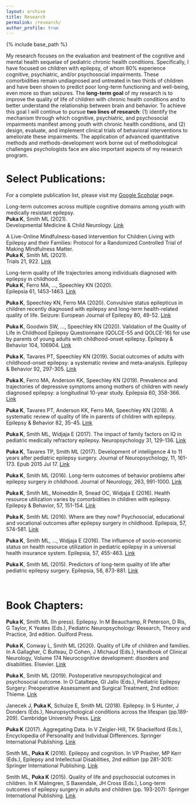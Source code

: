 ```yaml
---
layout: archive
title: Research
permalink: /research/
author_profile: true
---
```


{% include base_path %}

My research focuses on the evaluation and treatment of the cognitive and mental health sequelae of pediatric chronic health conditions. Specifically, I have focused on children with epilepsy, of whom 80% experience cognitive, psychiatric, and/or psychosocial impairments. These comorbidities remain undiagnosed and untreated in two thirds of children and have been shown to predict poor long-term functioning and well-being, even more so than seizures. The **long-term goal** of my research is to improve the quality of life of children with chronic health conditions and to better understand the relationship between brain and behavior. To achieve this goal I will continue to pursue **two lines of research**: (1) identify the mechanism through which cognitive, psychiatric, and psychosocial impairments manifest among youth with chronic health conditions, and (2) design, evaluate, and implement clinical trials of behavioral interventions to ameliorate these impairments. The application of advanced quantitative methods and methods-development work borne out of methodological challenges psychologists face are also important aspects of my research program.




# Select Publications:	

For a complete publication list, please visit my [Google Scoholar](https://scholar.google.ca/citations?user=ulN-H0UAAAAJ&hl=en) page.


Long-term outcomes across multiple cognitive domains among youth with medically resistant epilepsy. <br>
**Puka K**, Smith ML (2021). <br>
Developmental Medicine & Child Neurology. [Link](https://doi.org/10.1111/dmcn.14815)


A Live-Online Mindfulness-based Intervention for Children Living with Epilepsy and their Families: Protocol for a Randomized Controlled Trial of Making Mindfulness Matter. <br>
**Puka K**, Smith ML (2021). <br>
Trials 21, 922. [Link](https://doi.org/10.1186/s13063-020-04792-3)


Long-term quality of life trajectories among individuals diagnosed with epilepsy in childhood.<br>
**Puka K**, Ferro MA, ..., Speechley KN (2020). <br>
Epilepsia 61, 1453-1463. [Link](https://doi.org/10.1111/epi.16579)


**Puka K**, Speechley KN, Ferro MA (2020). Convulsive status epilepticus in children recently diagnosed with epilepsy and long-term health-related quality of life. Seizure: European Journal of Epilepsy 80, 49-52. [Link](https://doi.org/10.1016/j.seizure.2020.05.025)


**Puka K**, Goodwin SW, ..., Speechley KN (2020). Validation of the Quality of Life in Childhood Epilepsy Questionnaire (QOLCE-55 and QOLCE-16) for use by parents of young adults with childhood-onset epilepsy. Epilepsy & Behavior 104, 106904. [Link](https://doi.org/10.1016/j.yebeh.2020.106904)


**Puka K**, Tavares PT, Speechley KN (2019). Social outcomes of adults with childhood-onset epilepsy: a systematic review and meta-analysis. Epilepsy & Behavior 92, 297-305. [Link](http://doi.org/10.1016/j.yebeh.2019.01.012) 


**Puka K**, Ferro MA, Anderson KK, Speechley KN (2019). Prevalence and trajectories of depressive symptoms among mothers of children with newly diagnosed epilepsy: a longitudinal 10-year study. Epilepsia 60, 358-366. [Link](https://doi.org/10.1111/epi.14638)


**Puka K**, Tavares PT, Anderson KK, Ferro MA, Speechley KN (2018). A systematic review of quality of life in parents of children with epilepsy. Epilepsy & Behavior 82, 35-45. [Link](https://doi.org/10.1016/j.yebeh.2018.03.008) 


**Puka K**, Smith ML, Widjaja E (2017). The impact of family factors on IQ in pediatric medically refractory epilepsy. Neuropsychology 31, 129-136. [Link](https://doi.org/10.1037/neu0000308)


**Puka K**, Tavares TP, Smith ML (2017). Development of intelligence 4 to 11 years after pediatric epilepsy surgery. Journal of Neuropsychology, 11, 161-173. Epub 2015 Jul 17. [Link](https://doi.org/10.1111/jnp.12081)


**Puka K**, Smith ML (2016). Long-term outcomes of behavior problems after epilepsy surgery in childhood. Journal of Neurology, 263, 991-1000. [Link](https://doi.org/10.1007/s00415-016-8089-0)


**Puka K**, Smith ML, Moineddin R, Snead OC, Widjaja E (2016). Health resource utilization varies by comorbidities in children with epilepsy. Epilepsy & Behavior, 57, 151-154. [Link](https://doi.org/10.1016/j.yebeh.2016.02.011) 


**Puka K**, Smith ML (2016). Where are they now? Psychosocial, educational and vocational outcomes after epilepsy surgery in childhood. Epilepsia, 57, 574-581. [Link](https://doi.org/10.1111/epi.13327)


**Puka K**, Smith ML, ..., Widjaja E (2016). The influence of socio-economic status on health resource utilization in pediatric epilepsy in a universal health insurance system. Epilepsia, 57, 455-463. [Link](https://doi.org/10.1111/epi.13290) 

**Puka K**, Smith ML (2015). Predictors of long-term quality of life after pediatric epilepsy surgery. Epilepsia, 56, 873-881. [Link](https://doi.org/10.1111/epi.13004)

<br>


# Book Chapters:	

**Puka K**, Smith ML (In press). Epilepsy. In M Beauchamp, R Peterson, D Ris, G Taylor, K Yeates (Eds.), Pediatric Neuropsychology: Research, Theory and Practice, 3rd edition. Guilford Press.

**Puka K**, Conway L, Smith ML (2020). Quality of Life of children and families. In A Gallagher, C Bulteau, D Cohen, J Michaud (Eds.), Handbook of Clinical Neurology, Volume 174 Neurocognitive development: disorders and disabilities. Elsevier. [Link](https://doi.org/10.1016/B978-0-444-64148-9.00028-4)


**Puka K**, Smith ML (2019). Postoperative neuropsychological and psychosocial outcome. In O Cataltepe, GI Jallo (Eds.), Pediatric Epilepsy Surgery: Preoperative Assessment and Surgical Treatment, 2nd edition: Thieme. [Link](https://doi.org/10.1055/b-0039-171706)


Janecek J, **Puka K**, Schulze E, Smith ML (2018). Epilepsy. In S Hunter, J Donders (Eds.), Neuropsychological conditions across the lifespan (pp.189-209). Cambridge University Press. [Link](https://doi.org/10.1017/9781316996751.011)


**Puka K** (2017). Aggregating Data. In V Zeigler-Hill, TK Shackelford (Eds.), Encyclopedia of Personality and Individual Differences. Springer International Publishing. [Link](https://doi.org/10.1007/978-3-319-28099-8_1278-1)


Smith ML, **Puka K** (2016). Epilepsy and cognition. In VP Prasher, MP Kerr (Eds.), Epilepsy and Intellectual Disabilities, 2nd edition (pp 281-301): Springer International Publishing. [Link](https://doi.org/10.1007/978-3-319-39144-1_13)


Smith ML, **Puka K** (2015). Quality of life and psychosocial outcomes in children. In K Malmgren, S Baxendale, JH Cross (Eds.), Long-term outcomes of epilepsy surgery in adults and children (pp. 193-207): Springer International Publishing. [Link](https://doi.org/10.1007/978-3-319-17783-0_13)
